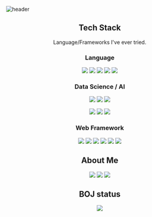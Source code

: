 ![header](https://capsule-render.vercel.app/api?type=waving&color=gradient&height=300&section=header&text=Park%20Kook%20Hyun&fontSize=90&animation=twinkling)

<h2 align="center">Tech Stack</h2>

<p align="center">Language/Frameworks I've ever tried. </p>

<h3 align="center">Language</h3>
<p align="center">
  <img src="https://img.shields.io/badge/Python-%233776AB?style=for-the-badge&logo=Python&logoColor=white"/> 
	<img src="https://img.shields.io/badge/HTML-%23E34F26?style=for-the-badge&logo=HTML5&logoColor=white" /> 
  <img src="https://img.shields.io/badge/CSS-%231572B6?style=for-the-badge&logo=CSS3&logoColor=white" /> 
  <img src="https://img.shields.io/badge/JavaScript-%23%23F7DF1E?style=for-the-badge&logo=JavaScript&logoColor=white" />
  <img src="https://img.shields.io/badge/SQL-%234479A1?style=for-the-badge&logo=MySQL&logoColor=white" /> 
</p>

<h3 align="center">Data Science / AI</h3>
<p align="center">
  <img src="https://img.shields.io/badge/Pandas-%23150458?style=for-the-badge&logo=Pandas&logoColor=white" />
  <img src="https://img.shields.io/badge/Numpy-%23013243?style=for-the-badge&logo=Numpy&logoColor=white" />
  <img src="https://img.shields.io/badge/scikit--learn-%23F7931E?style=for-the-badge&logo=scikit-learn&logoColor=white" />
  </p>
  <p align="center">
  <img src="https://img.shields.io/badge/PyTorch-%23EE4C2C?style=for-the-badge&logo=PyTorch&logoColor=white" />
  <img src="https://img.shields.io/badge/OpenAI%20Gym-%230081A5?style=for-the-badge&logo=OpenAIGym&logoColor=white" />
  <img src="https://img.shields.io/badge/Weights%20%26%20Biases-%23FFBE00?style=for-the-badge&logo=Weights%20%26%20Biases&logoColor=white" /> 
</p>
<h3 align="center">Web Framework</h3>
<p align="center">
  <img src="https://img.shields.io/badge/Django-%23092E20?style=for-the-badge&logo=Django&logoColor=white" />
  <img src="https://img.shields.io/badge/Vue.js-%234FC08D?style=for-the-badge&logo=Vue.js&logoColor=white" /> 
  <img src="https://img.shields.io/badge/React-%2361DAFB?style=for-the-badge&logo=React&logoColor=white" />  
  <img src="https://img.shields.io/badge/Bootstrap-%237952B3?style=for-the-badge&logo=Bootstrap&logoColor=white" /> 
  <img src="https://img.shields.io/badge/Vuetify-%231867C0?style=for-the-badge&logo=Vuetify&logoColor=white" /> 
  <img src="https://img.shields.io/badge/Sass-%23CC6699?style=for-the-badge&logo=Sass&logoColor=white">
</p>


<h2 align="center">About Me</h2>
<p align="center">
  <a href="https://kevin622.github.io/"><img src="https://img.shields.io/badge/MyPage-%23181717?style=for-the-badge&logo=Github&logoColor=white" /></a>
  <a href="https://velog.io/@kevin622"><img src="https://img.shields.io/badge/Velog-%2320C997?style=for-the-badge&logo=Velog&logoColor=white" /></a>
  <a href="mailto:kevin622@yonsei.ac.kr"><img src="https://img.shields.io/badge/Gmail-%23EA4335?style=for-the-badge&logo=Gmail&logoColor=white" /></a>
</p>

<h2 align="center">BOJ status</h2>
<p align="center">
  <a href="https://solved.ac/kevin622/"><img src="http://mazassumnida.wtf/api/v2/generate_badge?boj=kevin622" /></a>
</p>

